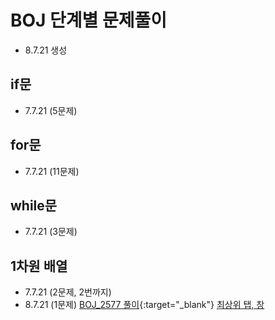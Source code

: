 # BOJ 단계별 문제풀이
* 8.7.21 생성

## if문
* 7.7.21 (5문제)

## for문
* 7.7.21 (11문제)

## while문
* 7.7.21 (3문제)

## 1차원 배열
* 7.7.21 (2문제, 2번까지)
* 8.7.21 (1문제) [BOJ_2577 풀이](https://velog.io/@ljc8721/BOJ){:target="_blank"}
<a href="http://codeomni.tistory.com/" target="_top">최상위 탭, 창</a>
